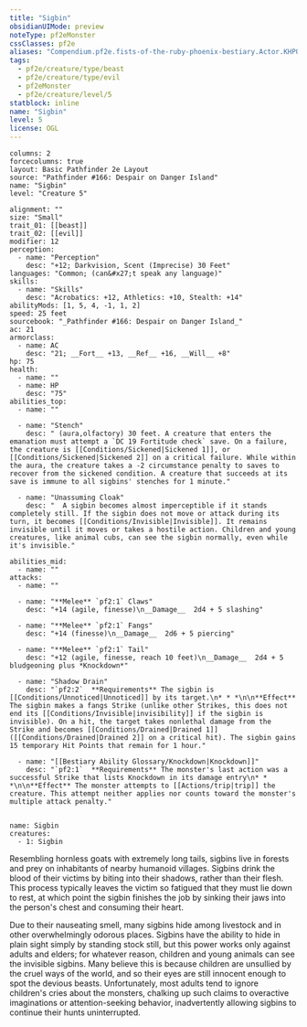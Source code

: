 ```yaml
---
title: "Sigbin"
obsidianUIMode: preview
noteType: pf2eMonster
cssClasses: pf2e
aliases: "Compendium.pf2e.fists-of-the-ruby-phoenix-bestiary.Actor.KHPOm5KHtbMNzcx7" 
tags:
  - pf2e/creature/type/beast
  - pf2e/creature/type/evil
  - pf2eMonster
  - pf2e/creature/level/5
statblock: inline
name: "Sigbin"
level: 5
license: OGL
---
```


```statblock
columns: 2
forcecolumns: true
layout: Basic Pathfinder 2e Layout
source: "Pathfinder #166: Despair on Danger Island"
name: "Sigbin"
level: "Creature 5"

alignment: ""
size: "Small"
trait_01: [[beast]]
trait_02: [[evil]]
modifier: 12
perception:
  - name: "Perception"
    desc: "+12; Darkvision, Scent (Imprecise) 30 Feet"
languages: "Common; (can&#x27;t speak any language)"
skills:
  - name: "Skills"
    desc: "Acrobatics: +12, Athletics: +10, Stealth: +14"
abilityMods: [1, 5, 4, -1, 1, 2]
speed: 25 feet
sourcebook: "_Pathfinder #166: Despair on Danger Island_"
ac: 21
armorclass:
  - name: AC
    desc: "21; __Fort__ +13, __Ref__ +16, __Will__ +8"
hp: 75
health:
  - name: ""
  - name: HP
    desc: "75"
abilities_top:
  - name: ""

  - name: "Stench"
    desc: " (aura,olfactory) 30 feet. A creature that enters the emanation must attempt a `DC 19 Fortitude check` save. On a failure, the creature is [[Conditions/Sickened|Sickened 1]], or [[Conditions/Sickened|Sickened 2]] on a critical failure. While within the aura, the creature takes a -2 circumstance penalty to saves to recover from the sickened condition. A creature that succeeds at its save is immune to all sigbins' stenches for 1 minute."

  - name: "Unassuming Cloak"
    desc: "  A sigbin becomes almost imperceptible if it stands completely still. If the sigbin does not move or attack during its turn, it becomes [[Conditions/Invisible|Invisible]]. It remains invisible until it moves or takes a hostile action. Children and young creatures, like animal cubs, can see the sigbin normally, even while it's invisible."

abilities_mid:
  - name: ""
attacks:
  - name: ""

  - name: "**Melee** `pf2:1` Claws"
    desc: "+14 (agile, finesse)\n__Damage__  2d4 + 5 slashing"

  - name: "**Melee** `pf2:1` Fangs"
    desc: "+14 (finesse)\n__Damage__  2d6 + 5 piercing"

  - name: "**Melee** `pf2:1` Tail"
    desc: "+12 (agile, finesse, reach 10 feet)\n__Damage__  2d4 + 5 bludgeoning plus *Knockdown*"

  - name: "Shadow Drain"
    desc: "`pf2:2`  **Requirements** The sigbin is [[Conditions/Unnoticed|Unnoticed]] by its target.\n* * *\n\n**Effect** The sigbin makes a fangs Strike (unlike other Strikes, this does not end its [[Conditions/Invisible|invisibility]] if the sigbin is invisible). On a hit, the target takes nonlethal damage from the Strike and becomes [[Conditions/Drained|Drained 1]] ([[Conditions/Drained|Drained 2]] on a critical hit). The sigbin gains 15 temporary Hit Points that remain for 1 hour."

  - name: "[[Bestiary Ability Glossary/Knockdown|Knockdown]]"
    desc: "`pf2:1`  **Requirements** The monster's last action was a successful Strike that lists Knockdown in its damage entry\n* * *\n\n**Effect** The monster attempts to [[Actions/trip|trip]] the creature. This attempt neither applies nor counts toward the monster's multiple attack penalty."
 
```

```encounter-table
name: Sigbin
creatures:
  - 1: Sigbin
```



Resembling hornless goats with extremely long tails, sigbins live in forests and prey on inhabitants of nearby humanoid villages. Sigbins drink the blood of their victims by biting into their shadows, rather than their flesh. This process typically leaves the victim so fatigued that they must lie down to rest, at which point the sigbin finishes the job by sinking their jaws into the person's chest and consuming their heart.

Due to their nauseating smell, many sigbins hide among livestock and in other overwhelmingly odorous places. Sigbins have the ability to hide in plain sight simply by standing stock still, but this power works only against adults and elders; for whatever reason, children and young animals can see the invisible sigbins. Many believe this is because children are unsullied by the cruel ways of the world, and so their eyes are still innocent enough to spot the devious beasts. Unfortunately, most adults tend to ignore children's cries about the monsters, chalking up such claims to overactive imaginations or attention-seeking behavior, inadvertently allowing sigbins to continue their hunts uninterrupted.
